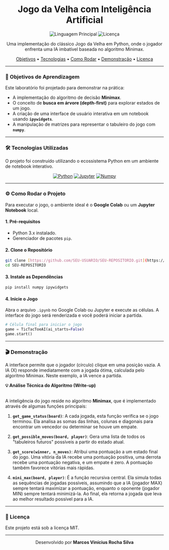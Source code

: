 <div align="center">
  <h1>
    Jogo da Velha com Inteligência Artificial
  </h1>
</div>

<p align="center">
  <img alt="Linguagem Principal" src="https://img.shields.io/badge/Python-3776AB?style=for-the-badge&logo=python&logoColor=white">
  <img alt="Licença" src="https://img.shields.io/github/license/SEU-USUARIO/SEU-REPOSITORIO?style=for-the-badge&color=blue">
</p>

<p align="center">
  Uma implementação do clássico Jogo da Velha em Python, onde o jogador enfrenta uma IA imbatível baseada no algoritmo Minimax.
</p>

<p align="center">
  <a href="#-objetivos-de-aprendizagem">Objetivos</a> •
  <a href="#-tecnologias-utilizadas">Tecnologias</a> •
  <a href="#-como-rodar-o-projeto">Como Rodar</a> •
  <a href="#-demonstração">Demonstração</a> •
  <a href="#-licença">Licença</a>
</p>

---

### 🎯 Objetivos de Aprendizagem

Este laboratório foi projetado para demonstrar na prática:
-   A implementação do algoritmo de decisão **Minimax**.
-   O conceito de **busca em árvore (depth-first)** para explorar estados de um jogo.
-   A criação de uma interface de usuário interativa em um notebook usando **`ipywidgets`**.
-   A manipulação de matrizes para representar o tabuleiro do jogo com **`numpy`**.

---

### 🛠️ Tecnologias Utilizadas

O projeto foi construído utilizando o ecossistema Python em um ambiente de notebook interativo.

<p align="center">
  <a href="#"><img src="https://img.shields.io/badge/Python-3776AB?style=for-the-badge&logo=python&logoColor=white" alt="Python"></a>
  <a href="#"><img src="https://img.shields.io/badge/Jupyter-F37626?style=for-the-badge&logo=jupyter&logoColor=white" alt="Jupyter"></a>
  <a href="#"><img src="https://img.shields.io/badge/Numpy-013243?style=for-the-badge&logo=numpy&logoColor=white" alt="Numpy"></a>
</p>

---

### ⚙️ Como Rodar o Projeto

Para executar o jogo, o ambiente ideal é o **Google Colab** ou um **Jupyter Notebook** local.

#### 1. Pré-requisitos
-   Python 3.x instalado.
-   Gerenciador de pacotes `pip`.

#### 2. Clone o Repositório
```bash
git clone [https://github.com/SEU-USUARIO/SEU-REPOSITORIO.git](https://github.com/SEU-USUARIO/SEU-REPOSITORIO.git)
cd SEU-REPOSITORIO
```

#### 3. Instale as Dependências
```bash
pip install numpy ipywidgets
```

#### 4. Inicie o Jogo
Abra o arquivo `.ipynb` no Google Colab ou Jupyter e execute as células. A interface do jogo será renderizada e você poderá iniciar a partida.

```python
# Célula final para iniciar o jogo
game = TicTacToeAI(ai_starts=False)
game.start()
```

---

### 🎬 Demonstração

A interface permite que o jogador (círculo) clique em uma posição vazia. A IA (X) responde imediatamente com a jogada ótima, calculada pelo algoritmo Minimax. Neste exemplo, a IA vence a partida.

<summary><strong>💡 Análise Técnica do Algoritmo (Write-up)</strong></summary>
<br>

A inteligência do jogo reside no algoritmo **Minimax**, que é implementado através de algumas funções principais:

1.  **`get_game_status(board)`**: A cada jogada, esta função verifica se o jogo terminou. Ela analisa as somas das linhas, colunas e diagonais para encontrar um vencedor ou determinar se houve um empate.

2.  **`get_possible_moves(board, player)`**: Gera uma lista de todos os "tabuleiros futuros" possíveis a partir do estado atual.

3.  **`get_score(winner, n_moves)`**: Atribui uma pontuação a um estado final do jogo. Uma vitória da IA recebe uma pontuação positiva, uma derrota recebe uma pontuação negativa, e um empate é zero. A pontuação também favorece vitórias mais rápidas.

4.  **`mini_max(board, player)`**: É a função recursiva central. Ela simula todas as sequências de jogadas possíveis, assumindo que a IA (jogador MAX) sempre tentará maximizar a pontuação, enquanto o oponente (jogador MIN) sempre tentará minimizá-la. Ao final, ela retorna a jogada que leva ao melhor resultado possível para a IA.


---

### 📝 Licença

Este projeto está sob a licença MIT.

<hr>

<p align="center">
  Desenvolvido por <b>Marcos Vinícius Rocha Silva</b>
</p>
